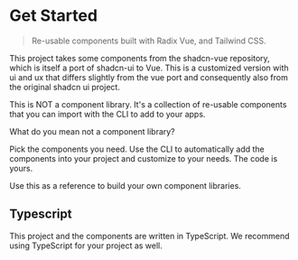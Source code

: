 # Get Started

> Re-usable components built with Radix Vue, and Tailwind CSS.

This project takes some components from the shadcn-vue repository, which is itself a port of shadcn-ui to Vue. This is a customized version with ui and ux that differs slightly from the vue port and consequently also from the original shadcn ui project.

This is NOT a component library. It's a collection of re-usable components that you can import with the CLI to add to your apps.

What do you mean not a component library?

Pick the components you need. Use the CLI to automatically add the components into your project and customize to your needs. The code is yours.

Use this as a reference to build your own component libraries.

## Typescript

This project and the components are written in TypeScript. We recommend using TypeScript for your project as well.
